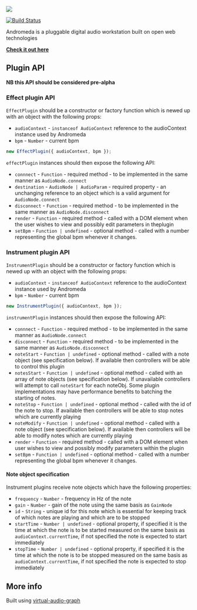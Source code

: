 <img src="https://andromeda.netlify.com/assets/logo.svg" />

[![Build Status](https://travis-ci.org/benji6/andromeda.svg)](https://travis-ci.org/benji6/andromeda)

Andromeda is a pluggable digital audio workstation built on open web technologies

**[Check it out here](https://andromeda.netlify.com)**

## Plugin API

**NB this API should be considered pre-alpha**

### Effect plugin API

`EffectPlugin` should be a constructor or factory function which is newed up with an object with the following props:

- `audioContext` - `instanceof AudioContext` reference to the audioContext instance used by Andromeda
- `bpm` - `Number` - current bpm

```javascript
new EffectPlugin({ audioContext, bpm });
```

`effectPlugin` instances should then expose the following API:

- `connnect` - `Function` - required method - to be implemented in the same manner as `AudioNode.connect`
- `destination` - `AudioNode | AudioParam` - required property - an unchanging reference to an object which is a valid argument for `AudioNode.connect`
- `disconnect` - `Function` - required method - to be implemented in the same manner as `AudioNode.disconnect`
- `render` - `Function` - required method - called with a DOM element when the user wishes to view and possibly edit parameters in theplugin
- `setBpm` - `Function | undefined` - optional method - called with a number representing the global bpm whenever it changes.

### Instrument plugin API

`InstrumentPlugin` should be a constructor or factory function which is newed up with an object with the following props:

- `audioContext` - `instanceof AudioContext` reference to the audioContext instance used by Andromeda
- `bpm` - `Number` - current bpm

```javascript
new InstrumentPlugin({ audioContext, bpm });
```

`instrumentPlugin` instances should then expose the following API:

- `connnect` - `Function` - required method - to be implemented in the same manner as `AudioNode.connect`
- `disconnect` - `Function` - required method - to be implemented in the same manner as `AudioNode.disconnect`
- `noteStart` - `Function | undefined` - optional method - called with a note object (see specification below). If available then controllers will be able to control this plugin
- `notesStart` - `Function | undefined` - optional method - called with an array of note objects (see specification below). If unavailable controllers will attempt to call `noteStart` for each noteObj. Some plugin implementations may have performance benefits to batching the starting of notes.
- `noteStop` - `Function | undefined` - optional method - called with the id of the note to stop. If available then controllers will be able to stop notes which are currently playing
- `noteModify` - `Function | undefined` - optional method - called with a note object (see specification below). If available then controllers will be able to modify notes which are currently playing
- `render` - `Function` - required method - called with a DOM element when user wishes to view and possibly modify parameters within the plugin
- `setBpm` - `Function | undefined` - optional method - called with a number representing the global bpm whenever it changes.

#### Note object specification

Instrument plugins receive note objects which have the following properties:

- `frequency` - `Number` - frequency in Hz of the note
- `gain` - `Number` - gain of the note using the same basis as `GainNode`
- `id` - `String` - unique id for this note which is essential for keeping track of which notes are playing and which are to be stopped
- `startTime` - `Number | undefined` - optional property, if specified it is the time at which the note is to be started measured on the same basis as `audioContext.currentTime`, if not specified the note is expected to start immediately
- `stopTime` - `Number | undefined` - optional property, if specified it is the time at which the note is to be stopped measured on the same basis as `audioContext.currentTime`, if not specified the note is expected to stop immediately

## More info

Built using [virtual-audio-graph](https://github.com/benji6/virtual-audio-graph)
